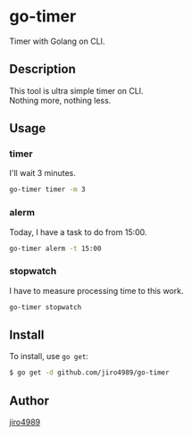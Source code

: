 # go-timer
Timer with Golang on CLI.

## Description
This tool is ultra simple timer on CLI.  
Nothing more, nothing less.

## Usage
### timer
I'll wait 3 minutes.

```bash
go-timer timer -m 3
```

### alerm
Today, I have a task to do from 15:00.

```bash
go-timer alerm -t 15:00
```

### stopwatch
I have to measure processing time to this work.

```bash
go-timer stopwatch
```

## Install
To install, use `go get`:

```bash
$ go get -d github.com/jiro4989/go-timer
```

## Author
[jiro4989](https://github.com/jiro4989)
